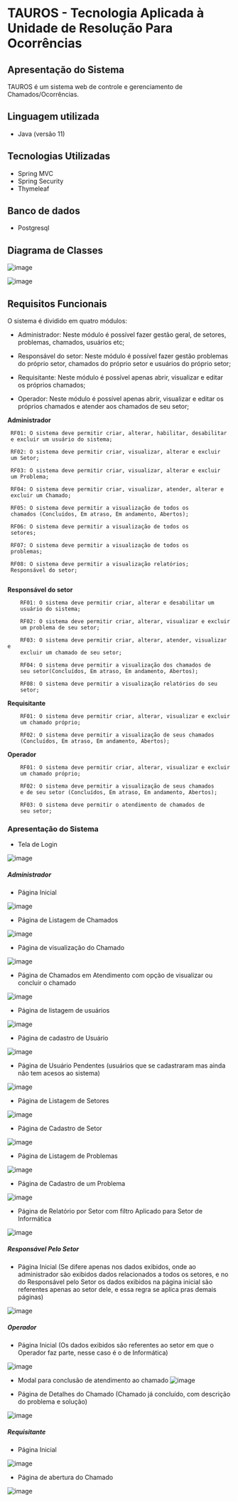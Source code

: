 # TAUROS - Tecnologia Aplicada à Unidade de Resolução Para Ocorrências

## Apresentação do Sistema

TAUROS é um sistema web de controle e gerenciamento de Chamados/Ocorrências. 

## Linguagem utilizada

- Java (versão 11)

## Tecnologias Utilizadas

- Spring MVC
- Spring Security
- Thymeleaf


## Banco de dados

- Postgresql

## Diagrama de Classes

![image](https://github.com/mario-estevam/Tauros/assets/80980660/4eba247f-9145-4196-8ac5-7e0db2750595)



![image](https://github.com/mario-estevam/Tauros/assets/80980660/b7ec3ebf-641b-42a2-923c-9b2a2ff1c7ea)


## Requisitos Funcionais

O sistema é dividido em quatro módulos:
- Administrador: Neste módulo é possível fazer gestão geral, de setores,
problemas, chamados, usuários etc;

- Responsável do setor: Neste módulo é possível fazer gestão
problemas do próprio setor, chamados do próprio setor e usuários do
próprio setor;

- Requisitante: Neste módulo é possível apenas abrir, visualizar e editar
os próprios chamados;

- Operador: Neste módulo é possível apenas abrir, visualizar e editar os
próprios chamados e atender aos chamados de seu setor;

**Administrador**
   ```
    RF01: O sistema deve permitir criar, alterar, habilitar, desabilitar
    e excluir um usuário do sistema;
    
    RF02: O sistema deve permitir criar, visualizar, alterar e excluir
    um Setor;
    
    RF03: O sistema deve permitir criar, visualizar, alterar e excluir
    um Problema;
    
    RF04: O sistema deve permitir criar, visualizar, atender, alterar e
    excluir um Chamado;
    
    RF05: O sistema deve permitir a visualização de todos os
    chamados (Concluídos, Em atraso, Em andamento, Abertos);
    
    RF06: O sistema deve permitir a visualização de todos os
    setores;
    
    RF07: O sistema deve permitir a visualização de todos os
    problemas;
    
    RF08: O sistema deve permitir a visualização relatórios;
    Responsável do setor;
    
   
```

**Responsável do setor**

```
    RF01: O sistema deve permitir criar, alterar e desabilitar um
    usuário do sistema;

    RF02: O sistema deve permitir criar, alterar, visualizar e excluir
    um problema de seu setor;

    RF03: O sistema deve permitir criar, alterar, atender, visualizar e
    excluir um chamado de seu setor;

    RF04: O sistema deve permitir a visualização dos chamados de
    seu setor(Concluídos, Em atraso, Em andamento, Abertos);

    RF08: O sistema deve permitir a visualização relatórios do seu
    setor;
```

**Requisitante**
```
    RF01: O sistema deve permitir criar, alterar, visualizar e excluir
    um chamado próprio;
    
    RF02: O sistema deve permitir a visualização de seus chamados
    (Concluídos, Em atraso, Em andamento, Abertos);
```

**Operador**
```
    RF01: O sistema deve permitir criar, alterar, visualizar e excluir
    um chamado próprio;

    RF02: O sistema deve permitir a visualização de seus chamados
    e de seu setor (Concluídos, Em atraso, Em andamento, Abertos);

    RF03: O sistema deve permitir o atendimento de chamados de
    seu setor;
```

### Apresentação do Sistema

- Tela de Login

![image](https://github.com/mario-estevam/Tauros/assets/80980660/60ac58eb-cd9b-40c5-8f8e-ebc3b20044e4)


##### Administrador
- Página Inicial 

![image](https://github.com/mario-estevam/Tauros/assets/80980660/751e43cf-65ac-4a66-a77b-b5447ab991f0)


- Página de Listagem de Chamados

![image](https://github.com/mario-estevam/Tauros/assets/80980660/792455a4-7341-4586-be57-3d3c35fde48c)


- Página de visualização do Chamado

![image](https://github.com/mario-estevam/Tauros/assets/80980660/7a38f041-3777-4dd9-adc7-71b9f535097d)

- Página de Chamados em Atendimento com opção de visualizar ou concluir o chamado

![image](https://github.com/mario-estevam/Tauros/assets/80980660/7c46befc-eafb-4a19-ab9b-6b72859fe131)

- Página de listagem de usuários

![image](https://github.com/mario-estevam/Tauros/assets/80980660/e5f4c9c7-a435-4722-b479-f2b0f46b864c)

- Página de cadastro de Usuário

![image](https://github.com/mario-estevam/Tauros/assets/80980660/922cf605-a514-45dd-a2ce-86f00d4269e7)

- Página de Usuário Pendentes (usuários que se cadastraram mas ainda não tem acesos ao sistema)

![image](https://github.com/mario-estevam/Tauros/assets/80980660/9eca5b18-41a1-4865-9101-29c182c9fc51)

- Página de Listagem de Setores

![image](https://github.com/mario-estevam/Tauros/assets/80980660/7586b7e9-cdcc-44d3-a361-a7d262e73668)

- Página de Cadastro de Setor

![image](https://github.com/mario-estevam/Tauros/assets/80980660/a228002b-a9c5-4ae5-b8f1-c1e43a6133e0)

- Página de Listagem de Problemas

![image](https://github.com/mario-estevam/Tauros/assets/80980660/3ba503aa-cce2-47f1-b33e-c07f8c19969d)

- Página de Cadastro de um Problema

![image](https://github.com/mario-estevam/Tauros/assets/80980660/ac839f29-84ab-416f-a2a4-b04f83c21791)

- Página de Relatório por Setor com filtro Aplicado para Setor de Informática

![image](https://github.com/mario-estevam/Tauros/assets/80980660/bd953b94-bb53-45bb-83e8-5c504a9c2a12)


##### Responsável Pelo Setor 

- Página Inicial (Se difere apenas nos dados exibidos, onde ao administrador são exibidos dados relacionados a todos os setores, e no do Responsável pelo Setor os dados exibidos na página inicial são referentes apenas ao setor dele, e essa regra se aplica pras demais páginas)

![image](https://github.com/mario-estevam/Tauros/assets/80980660/2d1a704a-c198-491f-b2be-fbbf4d21ef85)

##### Operador

- Página Inicial (Os dados exibidos são referentes ao setor em que o Operador faz parte, nesse caso é o de Informática)

![image](https://github.com/mario-estevam/Tauros/assets/80980660/452d8bdc-fe0b-4155-a1f6-8aaf5407e77f)

- Modal para conclusão de atendimento ao chamado
![image](https://github.com/mario-estevam/Tauros/assets/80980660/f83ef436-56a8-4b32-a3d4-61416a617247)

- Página de Detalhes do Chamado (Chamado já concluído, com descrição do problema e solução)

![image](https://github.com/mario-estevam/Tauros/assets/80980660/023e8a1f-a606-4ddb-aa4c-a3c8c59d23fc)

##### Requisitante
- Página Inicial

![image](https://github.com/mario-estevam/Tauros/assets/80980660/bd0933e8-d1b0-4032-bfd2-7c007c135461)

- Página de abertura do Chamado

![image](https://github.com/mario-estevam/Tauros/assets/80980660/686827c4-1639-4ccd-b7f3-ca3ab9449657)










